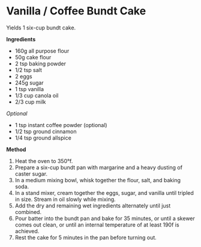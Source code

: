 # Vanilla / Coffee Bundt Cake

Yields 1 six-cup bundt cake.

**Ingredients**

* 160g all purpose flour
* 50g cake flour
* 2 tsp baking powder
* 1/2 tsp salt
* 2 eggs
* 245g sugar
* 1 tsp vanilla
* 1/3 cup canola oil
* 2/3 cup milk

*Optional*

* 1 tsp instant coffee powder (optional)
* 1/2 tsp ground cinnamon
* 1/4 tsp ground allspice

**Method**

1. Heat the oven to 350&deg;f.
2. Prepare a six-cup bundt pan with margarine and a heavy dusting of caster sugar.
3. In a medium mixing bowl, whisk together the flour, salt, and baking soda.
4. In a stand mixer, cream together the eggs, sugar, and vanilla until tripled in size. Stream in oil slowly while mixing.
5. Add the dry and remaining wet ingredients alternately until just combined.
6. Pour batter into the bundt pan and bake for 35 minutes, or until a skewer comes out clean, or until an internal temperature of at least 190f is achieved.
7. Rest the cake for 5 minutes in the pan before turning out.



